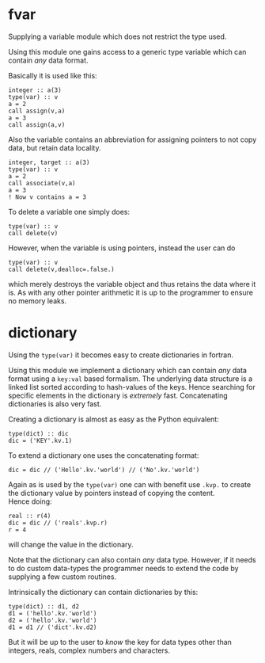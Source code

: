 fvar
====

Supplying a variable module which does not restrict the type used.

Using this module one gains access to a generic type variable which
can contain *any* data format.

Basically it is used like this:
```
integer :: a(3)
type(var) :: v
a = 2
call assign(v,a)
a = 3
call assign(a,v)
```

Also the variable contains an abbreviation for assigning pointers to 
not copy data, but retain data locality.
```
integer, target :: a(3)
type(var) :: v
a = 2
call associate(v,a)
a = 3
! Now v contains a = 3
```

To delete a variable one simply does:
```
type(var) :: v
call delete(v)
```
However, when the variable is using pointers, instead the user can do
```
type(var) :: v
call delete(v,dealloc=.false.)
```
which merely destroys the variable object and thus retains the data
where it is. As with any other pointer arithmetic it is up to the programmer
to ensure no memory leaks.


dictionary
==========

Using the `type(var)` it becomes easy to create dictionaries in fortran.

Using this module we implement a dictionary which can contain *any* data
format using a `key:val` based formalism. The underlying data structure is a
linked list sorted according to hash-values of the keys. Hence searching 
for specific elements in the dictionary is *extremely* fast. Concatenating 
dictionaries is also very fast.

Creating a dictionary is almost as easy as the Python equivalent:
```
type(dict) :: dic
dic = ('KEY'.kv.1)
```
To extend a dictionary one uses the concatenating format:
```
dic = dic // ('Hello'.kv.'world') // ('No'.kv.'world')
```
Again as is used by the `type(var)` one can with benefit use `.kvp.` to create
the dictionary value by pointers instead of copying the content.  
Hence doing:
```
real :: r(4)
dic = dic // ('reals'.kvp.r)
r = 4
```
will change the value in the dictionary.

Note that the dictionary can also contain *any* data type.
However, if it needs to do custom data-types the programmer needs to
extend the code by supplying a few custom routines.

Intrinsically the dictionary can contain dictionaries by this:
```
type(dict) :: d1, d2
d1 = ('hello'.kv.'world')
d2 = ('hello'.kv.'world')
d1 = d1 // ('dict'.kv.d2)
```
But it will be up to the user to *know* the key for data types other than
integers, reals, complex numbers and characters.